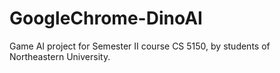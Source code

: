 # GoogleChrome-DinoAI

Game AI project for Semester II course CS 5150, by students of Northeastern University.

